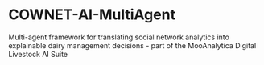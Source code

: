 # COWNET-AI-MultiAgent
Multi-agent framework for translating social network analytics into explainable dairy management decisions - part of the MooAnalytica Digital Livestock AI Suite
